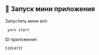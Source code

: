 ## 🚀 Запуск мини приложения

Запустить мини апп

```sh
 yarn start
```

ID приложения	

```sh
51914737
```
